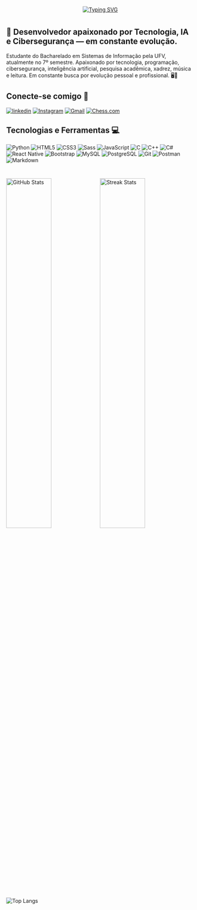 #

<div align="center">
    <a href="https://git.io/typing-svg"><img src="https://readme-typing-svg.demolab.com?font=Bitcount+Prop+Single&weight=500&size=27&duration=2500&pause=100&color=8d192b&center=true&vCenter=true&multiline=true&width=524&height=100&lines=Muito+Prazer;%E2%99%9C+Eu+sou+o+Phelipe+%E2%99%9e" alt="Typing SVG" /></a> 
</div>

#

## 🚀 Desenvolvedor apaixonado por Tecnologia, IA e Cibersegurança — em constante evolução.

<p>Estudante do Bacharelado em Sistemas de Informação pela UFV, atualmente no 7º semestre. Apaixonado por tecnologia, programação, cibersegurança, inteligência artificial, pesquisa acadêmica, xadrez, música e leitura. Em constante busca por evolução pessoal e profissional. 🖥️🎻 </p>

## Conecte-se comigo 👋

[![linkedin](https://img.shields.io/badge/linkedin-0A66C2?style=for-the-badge&logo=linkedin&logoColor=white)](https://www.linkedin.com/in/phelipe-romano/)
[![Instagram](https://img.shields.io/badge/-Instagram-%23E4405F?style=for-the-badge&logo=instagram&logoColor=white)](https://www.instagram.com/romano_phelipe/)
[![Gmail](https://img.shields.io/badge/Gmail-333333?style=for-the-badge&logo=gmail&logoColor=red)](mailto:phromanomr@gmail.com)
[![Chess.com](https://img.shields.io/badge/-%E2%99%95%20Chess.com-000?style=for-the-badge&logoColor=007BFF)](https://www.chess.com/member/redinho)

## Tecnologias e Ferramentas 💻

![Python](https://img.shields.io/badge/python-3670A0?style=for-the-badge&logo=python&logoColor=ffdd54)
![HTML5](https://img.shields.io/badge/HTML5-E34F26?style=for-the-badge&logo=html5&logoColor=white)
![CSS3](https://img.shields.io/badge/CSS3-1572B6?style=for-the-badge&logo=css3&logoColor=white)
![Sass](https://img.shields.io/badge/Sass-000?style=for-the-badge&logo=sass)
![JavaScript](https://img.shields.io/badge/JavaScript-F7DF1E?style=for-the-badge&logo=javascript&logoColor=black)
![C](https://img.shields.io/badge/-00599C?style=for-the-badge&logo=c&logoColor=white)
![C++](https://img.shields.io/badge/C%2B%2B-00599C?style=for-the-badge&logo=c%2B%2B&logoColor=white)
![C#](https://img.shields.io/badge/C%23-239120?style=for-the-badge&logo=c-sharp&logoColor=white)
![React Native](https://img.shields.io/badge/React_Native-20232A?style=for-the-badge&logo=react&logoColor=61DAFB)
![Bootstrap](https://img.shields.io/badge/-boostrap-0D1117?style=for-the-badge&logo=bootstrap&labelColor=0D1117)
![MySQL](https://img.shields.io/badge/MySQL-00000F?style=for-the-badge&logo=mysql&logoColor=white)
![PostgreSQL](https://img.shields.io/badge/PostgreSQL-000?style=for-the-badge&logo=postgresql)
![Git](https://img.shields.io/badge/GIT-E44C30?style=for-the-badge&logo=git&logoColor=white)
![Postman](https://img.shields.io/badge/Postman-FF6C37.svg?style=for-the-badge&logo=Postman&logoColor=white)
![Markdown](https://img.shields.io/badge/Markdown-000?style=for-the-badge&logo=markdown)

#

<div>  
  <img width=49% src="https://github-readme-stats.vercel.app/api?username=phromanomr&theme=transparent&bg_color=0d1117&border_color=0d1117&show_icons=true&icon_color=30A3DC&title_color=8d192b&text_color=FFF" alt="GitHub Stats" /> 
  <img width=49% src="https://streak-stats.demolab.com/?user=phromanomr&theme=rose&background=0d1117&border=0d1117&dates=FFF" alt="Streak Stats"/>
</div>

![Top Langs](https://github-readme-stats.vercel.app/api/top-langs/?username=phromanomr&layout=compact&hide_border=true&title_color=8d192b&text_color=ffffff&bg_color=0d1117)

<!-- [![Repo Card](https://github-readme-stats.vercel.app/api/pin/?username=phromanomr&repo=&bg_color=000&border_color=30A3DC&show_icons=true&icon_color=30A3DC&title_color=E94D5F&text_color=FFF)](https://github.com/phromanomr/)-->
